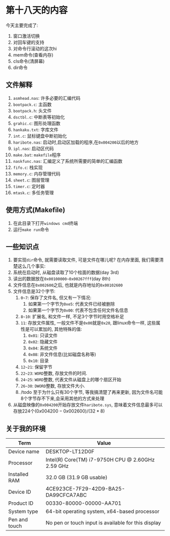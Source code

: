 # 第十八天的内容

今天主要完成了:

1. 窗口激活切换
2. 对回车键的支持
3. 对命令行滚动的这次hi
4. mem命令(查看内存)
5. cls命令(清屏幕)
6. dir命令

## 文件解释

1. `asmhead.nas`: 许多必要的汇编代码
2. `bootpack.c`: 主函数
3. `bootpack.h`: 头文件
4. `dsctbl.c`: 中断表等初始化
5. `grahic.c`: 图形处理函数
6. `hankaku.txt`: 字库文件
7. `int.c`: 鼠标键盘中断初始化
8. `haribote.nas`: 启动时,启动区加载的程序,在`0x004200`以后的地方
9. `ipl.nas`: 启动区代码
10. `make.bat`: `makefile`程序
11. `naskfunc.nas`: 汇编定义了系统所需要的简单的汇编函数
12. `fifo.c`: 栈实现
13. `memory.c`: 内存管理代码
14. `sheet.c`: 图层管理
15. `timer.c`: 定时器
16. `mtask.c`: 多任务管理



## 使用方式(Makefile)

1. 在此目录下打开`windows cmd`终端
2. 运行`make run`命令

## 一些知识点

1.  要实现`dir`命令, 就需要读取文件, 可是文件在哪儿呢? 在内存里面, 我们需要清楚这么几个事实:
   1. 系统在启动时, 从磁盘读取了10个柱面的数据(day 3rd)
   2. 读出的数据放在`0x00100000~0x00267fff`(day 8th)
   3. 文件信息在`0x002600`之后, 也就是内存地址的`0x00102600`
   4. 文件信息是32个字节:
      1. `0~7`: 保存了文件名, 但又有一下情况:
         1. 如果第一个字节为`0xe5`: 代表文件已经被删除
         2. 如果第一个字节为`0x00`: 代表不包含任何文件名信息
      2. `8~10`: 扩展名, 和文件一样, 不足3个字节时用空格补足
      3. `11`: 存放文件属性, 一般文件不是`0x00`就是`0x20`, 跟linux命令一样, 这些属性是可以累加的, 其他特殊的值:
         1. `0x01`: 只读文件
         2. `0x02`: 隐藏文件
         3. `0x04`: 系统文件
         4. `0x08`: 非文件信息(比如磁盘名称等)
         5. `0x10`: 目录
      4. `12~21`: 保留字节
      5. `22~23`: `WORD`整数, 存放文件的时间.
      6. `24~25`: `WORD`整数, 代表文件从磁盘上的哪个扇区开始
      7. `26~30`: `DWORD`整数, 存放文件大小.
      8. /todo 至于为什么只有30个字节, 等我搞清楚了再来更新, 因为文件名可能8个字节存不下来,会采用其他的方式来处理
   5. 从磁盘映像的`0x004200`开始存放文件`haribote.sys`, 意味着文件信息最多可以存放224个$(0x004200-0x002600)/(32*8)$

## 关于我的环境


|Term|Value|
|-|-|
|Device name|DESKTOP-LT12D0F|
|Processor|Intel(R) Core(TM) i7-9750H CPU @ 2.60GHz   2.59 GHz|
|Installed RAM|32.0 GB (31.9 GB usable)|
|Device ID|4CE923CE-7F29-42D9-BA25-DA99CFCA7ABC|
|Product ID|00330-80000-00000-AA701|
|System type|64-bit operating system, x64-based processor|
|Pen and touch|No pen or touch input is available for this display|